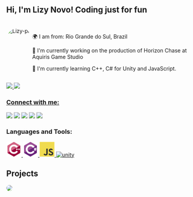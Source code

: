 ## Hi, I'm Lizy Novo! Coding just for fun

<div style="display: inline_block"><br>
<img align="left" alt="Lizy-pic" height="110" style="border-radius:50px;" src="https://cdn.discordapp.com/attachments/703713278840406076/905507215266443364/PROFILECHICKEN.png">
 
🌍 I am from: Rio Grande do Sul, Brazil
 
 🔭 I'm currently working on the production of Horizon Chase at Aquiris Game Studio
 
 🌱 I'm currently learning C++, C# for Unity and JavaScript.
 
 ##

<div align="left">
  <a href="https://github.com/lizypk">
  <img height="180em" src="https://github-readme-stats.vercel.app/api?username=lizypk&show_icons=true&theme=dracula&include_all_commits=true&count_private=true"/>
  <img height="180em" src="https://github-readme-stats.vercel.app/api/top-langs/?username=lizypk&layout=compact&langs_count=7&theme=dracula"/>
</div>
 
</div>
  <h3 align="left">Connect with me:</h3>
<p align="left">
<a href="https://instagram.com/lizynovo" target="_blank"><img src="https://img.shields.io/badge/-Instagram-%23E4405F?style=for-the-badge&logo=instagram&logoColor=white" target="_blank"></a>
 	<a href="https://www.twitch.tv/lizypk" target="_blank"><img src="https://img.shields.io/badge/Twitch-9146FF?style=for-the-badge&logo=twitch&logoColor=white" target="_blank"></a>
  <a href = "mailto:novor.lizy@gmail.com"><img src="https://img.shields.io/badge/-Gmail-%23333?style=for-the-badge&logo=gmail&logoColor=white" target="_blank"></a>
  <a href="https://www.linkedin.com/in/lizynovo" target="_blank"><img src="https://img.shields.io/badge/-LinkedIn-%230077B5?style=for-the-badge&logo=linkedin&logoColor=white" target="_blank"></a> 
  <a href="https://steamcommunity.com/id/lizypk" target="_blank"><img src="https://img.shields.io/badge/Steam-000000?style=for-the-badge&logo=steam&logoColor=white"target="_blank"></a> 
</p>

<h3 align="left">Languages and Tools:</h3>
<p align="left"> <a href="https://www.w3schools.com/cpp/" target="_blank"> <img src="https://raw.githubusercontent.com/devicons/devicon/master/icons/cplusplus/cplusplus-original.svg" alt="cplusplus" width="40" height="40"/> </a> <a href="https://www.w3schools.com/cs/" target="_blank"> <img src="https://raw.githubusercontent.com/devicons/devicon/master/icons/csharp/csharp-original.svg" alt="csharp" width="40" height="40"/> </a> <a href="https://developer.mozilla.org/en-US/docs/Web/JavaScript" target="_blank"> <img src="https://raw.githubusercontent.com/devicons/devicon/master/icons/javascript/javascript-original.svg" alt="javascript" width="40" height="40"/> </a> <a href="https://unity.com/" target="_blank"> <img src="https://www.vectorlogo.zone/logos/unity3d/unity3d-icon.svg" alt="unity" width="40" height="40"/> </a> </a> </p>

<div>
 
## Projects

<a href="https://preview.p5js.org/LizyPk/embed/PdUIPqXv6" target="_blank"> <img height="110" style="border-radius:50px;" src="https://15logo.net/wp-content/uploads/2017/08/tetris-800x800.jpg" target="_blank"></a>
</div>
